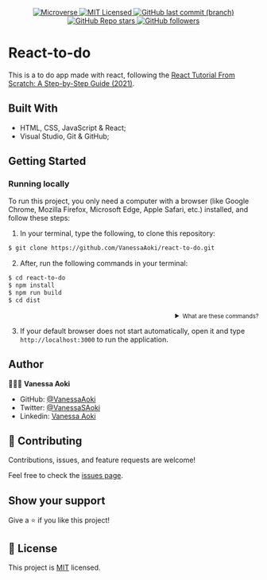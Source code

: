<p align="center">
  <a href="https://www.microverse.org/">
    <img alt="Microverse" src="https://img.shields.io/badge/-Microverse-blueviolet?style=flat-square">
  </a>
  <a href="https://github.com/VanessaAoki/react-to-do/blob/main/LICENSE">
    <img alt="MIT Licensed" src="https://img.shields.io/github/license/VanessaAoki/react-to-do?style=flat-square">
  </a>
  <a href="https://github.com/VanessaAoki/react-to-do">
    <img alt="GitHub last commit (branch)" src="https://img.shields.io/github/last-commit/VanessaAoki/react-to-do/main?color=blue&style=flat-square">
  </a>
  <a href="https://github.com/VanessaAoki/react-to-do">
    <img alt="GitHub Repo stars" src="https://img.shields.io/github/stars/VanessaAoki/react-to-do?color=pink&label=%E2%98%85%20stars%20&style=flat-square">
  </a>
  <a href="https://github.com/VanessaAoki">
    <img alt="GitHub followers" src="https://img.shields.io/github/followers/VanessaAoki?color=yellow&logo=github&style=flat-square">
  </a>
</p>

# React-to-do
This is a to do app made with react, following the [React Tutorial From Scratch: A Step-by-Step Guide (2021)](https://ibaslogic.com/react-tutorial-for-beginners/).

## Built With

- HTML, CSS, JavaScript & React;
- Visual Studio, Git & GitHub;

## Getting Started

### Running locally
To run this project, you only need a computer with a browser (like Google Chrome, Mozilla Firefox, Microsoft Edge, Apple Safari, etc.) installed, and follow these steps:

1. In your terminal, type the following, to clone this repository:

```sh
$ git clone https://github.com/VanessaAoki/react-to-do.git
```

2. After, run the following commands in your terminal:

```sh
$ cd react-to-do
$ npm install
$ npm run build
$ cd dist
```
<details align="right">
<summary><small>What are these commands?</summary>
- the `$ cd` command is used to move to different folders.<br>
- while `$ npm run build` is used to compile the aplication files.</small>
</details>

3. If your default browser does not start automatically, open it and type `http://localhost:3000` to run the application.

## Author

👩🏼‍💻 **Vanessa Aoki**

- GitHub: [@VanessaAoki](https://github.com/VanessaAoki)
- Twitter: [@VanessaSAoki](https://twitter.com/VanessaSAoki)
- Linkedin: [Vanessa Aoki](https://www.linkedin.com/in/vanessasaoki/)

## 🤝 Contributing

Contributions, issues, and feature requests are welcome!

Feel free to check the [issues page](https://github.com/VanessaAoki/react-to-do/issues).

## Show your support

Give a ⭐️ if you like this project!

## 📝 License

This project is [MIT](./LICENSE) licensed.
